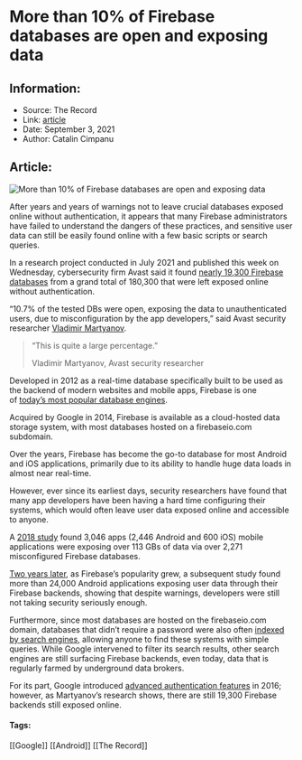 # More than 10% of Firebase databases are open and exposing data
### 

## Information:
+ Source: The Record
+ Link: [article](https://therecord.media/more-than-10-of-firebase-databases-are-open-and-exposing-data/)
+ Date: September 3, 2021
+ Author: Catalin Cimpanu


## Article:
![More than 10% of Firebase databases are open and exposing data](https://therecord.media/wp-content/uploads/2021/09/Firebase.png)

After years and years of warnings not to leave crucial databases exposed online without authentication, it appears that many Firebase administrators have failed to understand the dangers of these practices, and sensitive user data can still be easily found online with a few basic scripts or search queries.


In a research project conducted in July 2021 and published this week on Wednesday, cybersecurity firm Avast said it found [nearly 19,300 Firebase databases](https://decoded.avast.io/vladimirmartyanov/research-shows-over-10-of-sampled-firebase-instances-open/) from a grand total of 180,300 that were left exposed online without authentication.


“10.7% of the tested DBs were open, exposing the data to unauthenticated users, due to misconfiguration by the app developers,” said Avast security researcher [Vladimir Martyanov](https://twitter.com/ffb7d579).



> “This is quite a large percentage.”
> 
> Vladimir Martyanov, Avast security researcher


Developed in 2012 as a real-time database specifically built to be used as the backend of modern websites and mobile apps, Firebase is one of [today’s most popular database engines](https://db-engines.com/en/ranking).


Acquired by Google in 2014, Firebase is available as a cloud-hosted data storage system, with most databases hosted on a firebaseio.com subdomain.


Over the years, Firebase has become the go-to database for most Android and iOS applications, primarily due to its ability to handle huge data loads in almost near real-time.


However, ever since its earliest days, security researchers have found that many app developers have been having a hard time configuring their systems, which would often leave user data exposed online and accessible to anyone.


A [2018 study](https://www.techmeme.com/180629/p2#a180629p2) found 3,046 apps (2,446 Android and 600 iOS) mobile applications were exposing over 113 GBs of data via over 2,271 misconfigured Firebase databases.


[Two years later](https://www.comparitech.com/blog/information-security/firebase-misconfiguration-report/), as Firebase’s popularity grew, a subsequent study found more than 24,000 Android applications exposing user data through their Firebase backends, showing that despite warnings, developers were still not taking security seriously enough.


Furthermore, since most databases are hosted on the firebaseio.com domain, databases that didn’t require a password were also often [indexed by search engines](http://ghostlulz.com/google-exposed-firebase-database/), allowing anyone to find these systems with simple queries. While Google intervened to filter its search results, other search engines are still surfacing Firebase backends, even today, data that is regularly farmed by underground data brokers.


For its part, Google introduced [advanced authentication features](https://firebase.google.com/docs/database/security) in 2016; however, as Martyanov’s research shows, there are still 19,300 Firebase backends still exposed online.








#### Tags:
[[Google]] [[Android]] [[The Record]]
